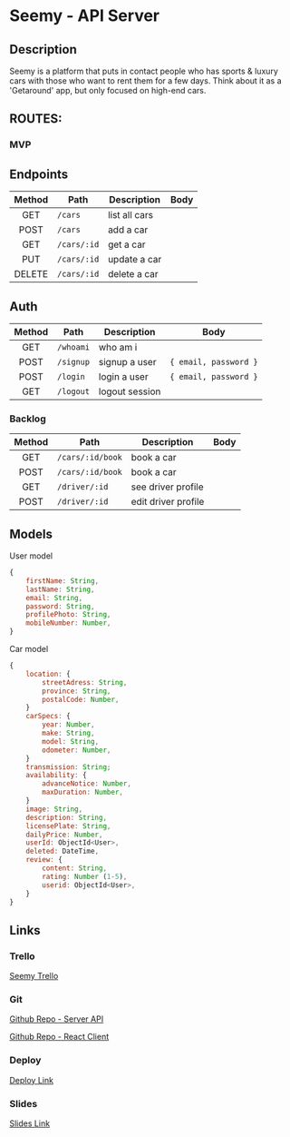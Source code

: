 # Seemy - API Server

## Description

Seemy is a platform that puts in contact people who has sports & luxury cars with those who want to rent them for a few days. Think about it as a 'Getaround' app, but only focused on high-end cars.

## ROUTES:

### MVP

## Endpoints

| Method | Path           | Description      | Body                            |
| :----: | -------------- | ---------------- | ------------------------------- |
|  GET   | `/cars`        | list all cars    |                                 |
|  POST  | `/cars`        | add a car        |                                 |
|  GET   | `/cars/:id`    | get a car        |                                 |
|  PUT   | `/cars/:id`    | update a car     |                                 |
| DELETE | `/cars/:id`    | delete a car     |                                 |

## Auth

| Method | Path      | Description    | Body                     |
| :----: | --------- | -------------- | ------------------------ |
|  GET   | `/whoami` | who am i       |                          |
|  POST  | `/signup` | signup a user  | `{ email, password }`    |
|  POST  | `/login`  | login a user   | `{ email, password }`    |
|  GET   | `/logout` | logout session |                          |

### Backlog

| Method | Path              | Description          | Body                     |
| :----: | ----------------  | -------------------  | ------------------------ |
|  GET   | `/cars/:id/book`  | book a car           |                          |
|  POST  | `/cars/:id/book`  | book a car           |                          |
|  GET   | `/driver/:id`     | see driver profile   |                          |
|  POST  | `/driver/:id`     | edit driver profile  |                          |

## Models

User model

```javascript
{
	firstName: String,
	lastName: String,
	email: String,
	password: String,
	profilePhoto: String,
	mobileNumber: Number,
}
```

Car model

```javascript
{
	location: {
		streetAdress: String,
		province: String,
		postalCode: Number,
	}
	carSpecs: {
		year: Number,
		make: String,
		model: String,
		odometer: Number,
	}
	transmission: String;
	availability: {
		advanceNotice: Number,
		maxDuration: Number,
	}
	image: String,
	description: String,
	licensePlate: String,
	dailyPrice: Number,
	userId: ObjectId<User>,
	deleted: DateTime,
	review: {
		content: String,
		rating: Number (1-5),
		userid: ObjectId<User>,
	}
}
```

## Links

### Trello

[Seemy Trello](https://trello.com/b/gNnluUYp/seemy-ironhack)

### Git

[Github Repo - Server API](https://github.com/Pablolo/seemy-express-server)

[Github Repo - React Client](https://github.com/Pablolo/seemy-react-client)

### Deploy

[Deploy Link](http://heroku.com/)

### Slides

[Slides Link](http://slides.com/)
